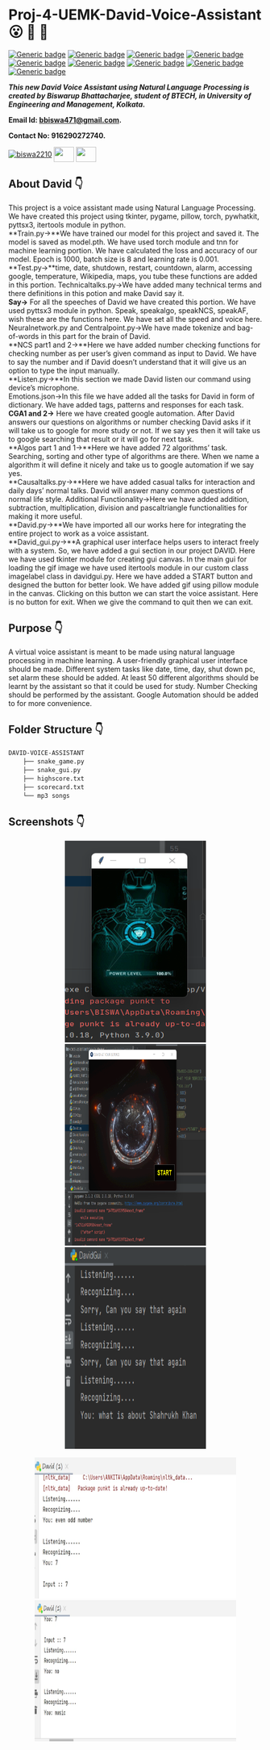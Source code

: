 # Proj-4-UEMK-David-Voice-Assistant :open_mouth: :running: :star2:

[![Generic badge](https://img.shields.io/badge/advance-Python3-yellowgreen)](https://shields.io/) [![Generic badge](https://img.shields.io/badge/module-pygame-blue)](https://shields.io/) [![Generic badge](https://img.shields.io/badge/Natural%20Language-Processing-blueviolet)](https://shields.io/) [![Generic badge](https://img.shields.io/badge/bag%20of-words-orange)](https://shields.io/) [![Generic badge](https://img.shields.io/badge/module-datetime-orange)](https://shields.io/) [![Generic badge](https://img.shields.io/badge/json-emotions-yellow)](https://shields.io/) [![Generic badge](https://img.shields.io/badge/deep-learning-red)](https://shields.io/) [![Generic badge](https://img.shields.io/badge/Graphical%20-UI-brightgreen)](https://shields.io/) [![Generic badge](https://img.shields.io/badge/package-Tkinter-succe)](https://shields.io/) 
<br>

***This new David Voice Assistant using Natural Language Processing is created by Biswarup Bhattacharjee, student of BTECH, in University of Engineering and Management, Kolkata.***

**Email Id: bbiswa471@gmail.com.** 

**Contact No: 916290272740.** 


<p align="left">
<a href="https://www.facebook.com/profile.php?id=100070395300810" target="blank"><img align="center" src="https://cdn.jsdelivr.net/npm/simple-icons@3.0.1/icons/facebook.svg" alt="biswa2210" height="30" width="40" /></a>
<a href="https://instagram.com/biswarup2210" target="blank"><img align="center" src="https://cdn.jsdelivr.net/npm/simple-icons@3.0.1/icons/instagram.svg" alt="" height="30" width="40" /></a>
<a href="https://github.com/biswa2210" target="blank"><img align="center" src="https://cdn.jsdelivr.net/npm/simple-icons@3.0.1/icons/github.svg" alt="" height="30" width="40" /></a>
</p>

## About David :point_down: 

<div align="justified">
    
This project is a voice assistant made using Natural Language Processing. We have
created this project using tkinter, pygame, pillow, torch, pywhatkit, pyttsx3, itertools 
module in python. <br>
**Train.py→**We have trained our model for this project and saved it. The model is saved 
as model.pth. We have used torch module and tnn for machine learning portion. We 
have calculated the loss and accuracy of our model. Epoch is 1000, batch size is 8 and 
learning rate is 0.001.<br>
**Test.py→**time, date, shutdown, restart, countdown, alarm, accessing google, 
temperature, Wikipedia, maps, you tube these functions are added in this portion.
Technicaltalks.py→We have added many technical terms and there definitions in this 
potion and make David say it.<br>
**Say→** For all the speeches of David we have created this portion. We have used 
pyttsx3 module in python. Speak, speakalgo, speakNCS, speakAF, wish these are the 
functions here. We have set all the speed and voice here.<br>
Neuralnetwork.py and Centralpoint.py→We have made tokenize and bag-of-words in 
this part for the brain of David.<br>
**NCS part1 and 2→**Here we have added number checking functions for checking 
number as per user’s given command as input to David. We have to say the number 
and if David doesn’t understand that it will give us an option to type the input 
manually.<br>
**Listen.py→**In this section we made David listen our command using device’s 
microphone.<br>
Emotions.json→In this file we have added all the tasks for David in form of 
dictionary. We have added tags, patterns and responses for each task.
**CGA1 and 2→** Here we have created google automation. After David answers our 
questions on algorithms or number checking David asks if it will take us to google for 
more study or not. If we say yes then it will take us to google searching that result or it 
will go for next task.<br>
**Algos part 1 and 1→**Here we have added 72 algorithms’ task. Searching, sorting and 
other type of algorithms are there. When we name a algorithm it will define it nicely 
and take us to google automation if we say yes.<br>
**Causaltalks.py→**Here we have added casual talks for interaction and daily days’
normal talks. David will answer many common questions of normal life style.
Additional Functionality→Here we have added addition, subtraction, multiplication, 
division and pascaltriangle functionalities for making it more useful.<br>
**David.py→**We have imported all our works here for integrating the entire project to 
work as a voice assistant.<br>
**David_gui.py→**A graphical user interface helps users to interact freely with a system. 
So, we have added a gui section in our project DAVID. Here we have used tkinter 
module for creating gui canvas. In the main gui for loading the gif image we have 
used itertools module in our custom class imagelabel class in davidgui.py. Here we 
have added a START button and designed the button for better look. We have added 
gif using pillow module in the canvas. Clicking on this button we can start the voice 
assistant. Here is no button for exit. When we give the command to quit then we can 
exit.

</div>

## Purpose :point_down:

<div align="justified">

A virtual voice assistant is meant to be made using natural language processing in 
machine learning. A user-friendly graphical user interface should be made. Different 
system tasks like date, time, day, shut down pc, set alarm these should be added. At 
least 50 different algorithms should be learnt by the assistant so that it could be used 
for study. Number Checking should be performed by the assistant. Google 
Automation should be added to for more convenience.
    
</div>

## Folder Structure :point_down:

```bash
DAVID-VOICE-ASSISTANT
    ├── snake_game.py
    ├── snake_gui.py
    ├── highscore.txt
    ├── scorecard.txt
    └── mp3 songs
```
    
## Screenshots :point_down: 

<div align="center">
    
<a href="david0.png"><img src="david0.png" width="280" height= "400"></a> <a href="davidd.png"><img src="davidd.png" width="280" height= "400"></a> <a href="davi.png"><img src="davi.png" width="280" height= "400"></a>
    
<a href="david.png"><img src="david.png" width="400" height= "280"></a> <a href="david1.png"><img src="david1.png" width="400" height= "280"></a>

</div>

